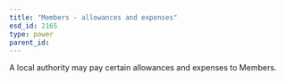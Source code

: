 ```yaml
---
title: "Members - allowances and expenses"
esd_id: 2165
type: power
parent_id:  
---
```


A local authority may pay certain allowances and expenses to Members.

